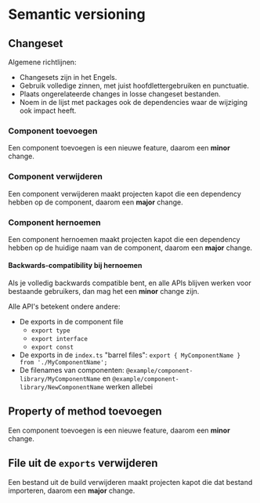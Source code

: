 # Semantic versioning

## Changeset

Algemene richtlijnen:

- Changesets zijn in het Engels.
- Gebruik volledige zinnen, met juist hoofdlettergebruiken en punctuatie.
- Plaats ongerelateerde changes in losse changeset bestanden.
- Noem in de lijst met packages ook de dependencies waar de wijziging ook impact heeft.

### Component toevoegen

Een component toevoegen is een nieuwe feature, daarom een **minor** change.

### Component verwijderen

Een component verwijderen maakt projecten kapot die een dependency hebben op de component, daarom een **major** change.

### Component hernoemen

Een component hernoemen maakt projecten kapot die een dependency hebben op de huidige naam van de component, daarom een **major** change.

#### Backwards-compatibility bij hernoemen

Als je volledig backwards compatible bent, en alle APIs blijven werken voor bestaande gebruikers, dan mag het een **minor** change zijn.

Alle API's betekent ondere andere:

- De exports in de component file
  - `export type`
  - `export interface`
  - `export const`
- De exports in de `index.ts` "barrel files": `export { MyComponentName } from './MyComponentName';`
- De filenames van componenten: `@example/component-library/MyComponentName` en `@example/component-library/NewComponentName` werken allebei

## Property of method toevoegen

Een component toevoegen is een nieuwe feature, daarom een **minor** change.

## File uit de `exports` verwijderen

Een bestand uit de build verwijderen maakt projecten kapot die dat bestand importeren, daarom een **major** change.
